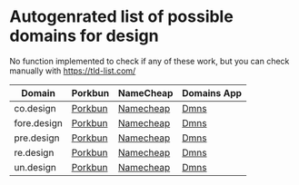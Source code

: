 # Autogenrated list of possible domains for design

No function implemented to check if any of these work, but you can check manually with https://tld-list.com/

| Domain | Porkbun | NameCheap | Domains App |
|---|---|---|---|
| co.design | [Porkbun](https://porkbun.com/checkout/search?prb=e814663da1&tlds=&idnLanguage=&search=search&q=co.design) | [Namecheap](https://www.namecheap.com/domains/registration/results/?domain=co.design) | [Dmns](https://dmns.app/domains?q=co.design) |
| fore.design | [Porkbun](https://porkbun.com/checkout/search?prb=e814663da1&tlds=&idnLanguage=&search=search&q=fore.design) | [Namecheap](https://www.namecheap.com/domains/registration/results/?domain=fore.design) | [Dmns](https://dmns.app/domains?q=fore.design) |
| pre.design | [Porkbun](https://porkbun.com/checkout/search?prb=e814663da1&tlds=&idnLanguage=&search=search&q=pre.design) | [Namecheap](https://www.namecheap.com/domains/registration/results/?domain=pre.design) | [Dmns](https://dmns.app/domains?q=pre.design) |
| re.design | [Porkbun](https://porkbun.com/checkout/search?prb=e814663da1&tlds=&idnLanguage=&search=search&q=re.design) | [Namecheap](https://www.namecheap.com/domains/registration/results/?domain=re.design) | [Dmns](https://dmns.app/domains?q=re.design) |
| un.design | [Porkbun](https://porkbun.com/checkout/search?prb=e814663da1&tlds=&idnLanguage=&search=search&q=un.design) | [Namecheap](https://www.namecheap.com/domains/registration/results/?domain=un.design) | [Dmns](https://dmns.app/domains?q=un.design) |
